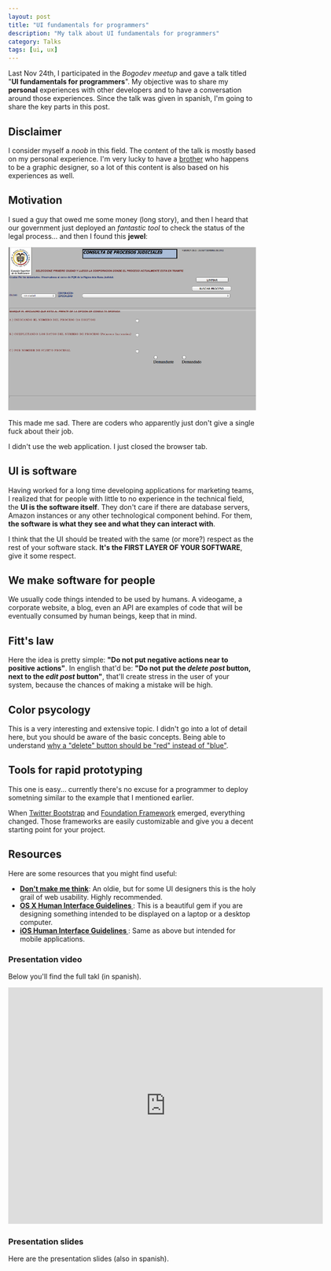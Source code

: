 ```yaml
---
layout: post
title: "UI fundamentals for programmers"
description: "My talk about UI fundamentals for programmers"
category: Talks
tags: [ui, ux]
---
```


Last Nov 24th, I participated in the _Bogodev meetup_ and
gave a talk titled "**UI fundamentals for programmers**". My objective was to
share my **personal** experiences with other developers and to have
a conversation around those experiences. Since the talk was given in spanish,
I'm going to share the key parts in this post.


## Disclaimer
I consider myself a _noob_ in this field. The content of the talk is mostly
based on my personal experience. I'm very lucky to have
a [brother](http://twitter.com/elrichardini "El Richardini") who happens to be
a graphic designer, so a lot of this content is also based on his
experiences as well.

<!--more-->

## Motivation
I sued a guy that owed me some money (long story), and then I heard
that our government just deployed an _fantastic tool_ to check the status
of the legal process... and then I found this **jewel**:

![UI Crap](/images/posts/ui-fundamentals/ui-crap.png "UI Crap")

This made me sad. There are coders who apparently just don't give a single fuck
about their job.

I didn't use the web application. I just closed the browser tab.


## UI is software
Having worked for a long time developing applications for marketing
teams, I realized that for people with little to no experience in the
technical field, the **UI is the software itself**. They don't care if
there are database servers, Amazon instances or any other technological
component behind. For them, **the software is what they see and what
they can interact with**.

I think that the UI should be treated with the same (or more?)
respect as the rest of your software stack. **It's
the FIRST LAYER OF YOUR SOFTWARE**, give it some respect.


## We make software for people
We usually code things intended to be used by humans. A videogame, a corporate
website, a blog, even an API are examples of code that will be eventually
consumed by human beings, keep that in mind.


## Fitt's law
Here the idea is pretty simple: **"Do not put negative actions near to
positive actions"**. In english that'd be: **"Do not put the _delete post_
button, next to the _edit post_ button"**, that'll create stress in the user 
of your system, because the chances of making a mistake will be high.


## Color psycology
This is a very interesting and extensive topic. I didn't go into a lot
of detail here, but you should be aware of the basic concepts. Being
able to understand [why a "delete" button should be "red" instead of
"blue"](https://www.google.com/search?q=color+pshycology+for+web).


## Tools for rapid prototyping
This one is easy... currently there's no excuse for a programmer to
deploy sometning similar to the example that I mentioned earlier. 

When [Twitter Bootstrap](http://twitter.github.com/bootstrap/)  and
[Foundation Framework](http://foundation.zurb.com/) emerged,
everything changed. Those frameworks are easily customizable and give you a
decent starting point for your project.

## Resources
Here are some resources that you might find useful:

- **[Don't make me think](http://www.amazon.com/Dont-Make-Me-Think-Usability/dp/0321344758)**: An 
oldie, but for some UI designers this is the holy grail of web usability. Highly
recommended.
- **[ OS X Human Interface Guidelines ](https://developer.apple.com/library/mac/#documentation/UserExperience/Conceptual/AppleHIGuidelines/Menus/Menus.html#//apple_ref/doc/uid/TP30000356-TP6)**: This is a beautiful gem if you are designing something intended
to be displayed on a laptop or a desktop computer.
- **[ iOS Human Interface Guidelines ](http://developer.apple.com/library/ios/#documentation/UserExperience/Conceptual/MobileHIG/Introduction/Introduction.html)**: Same as above but intended for mobile applications.


### Presentation video
Below you'll find the full takl (in spanish).

<div class="responsive-embed">
  <iframe width="640" height="480" src="http://www.youtube.com/embed/oHlO8Vt7RrU" frameborder="0" allowfullscreen></iframe>
</div>

### Presentation slides
Here are the presentation slides (also in spanish).
<div class="responsive-embed">
  <script async class="speakerdeck-embed" data-id="0ac46cc75ce3465ea360c13ee6a649d0" data-ratio="1.33333333333333" src="//speakerdeck.com/assets/embed.js"></script>
</div>
